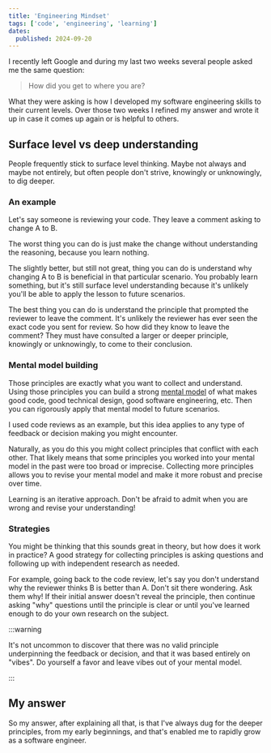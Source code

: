 ```yaml
---
title: 'Engineering Mindset'
tags: ['code', 'engineering', 'learning']
dates:
  published: 2024-09-20
---
```


I recently left Google and during my last two weeks several people asked me the
same question:

> How did you get to where you are?

What they were asking is how I developed my software engineering skills to their
current levels. Over those two weeks I refined my answer and wrote it up in case
it comes up again or is helpful to others.

## Surface level vs deep understanding

People frequently stick to surface level thinking. Maybe not always and maybe
not entirely, but often people don't strive, knowingly or unknowingly, to dig
deeper.

### An example

Let's say someone is reviewing your code. They leave a comment asking to change
A to B.

The worst thing you can do is just make the change without understanding the
reasoning, because you learn nothing.

The slightly better, but still not great, thing you can do is understand why
changing A to B is beneficial in that particular scenario. You probably learn
something, but it's still surface level understanding because it's unlikely
you'll be able to apply the lesson to future scenarios.

The best thing you can do is understand the principle that prompted the reviewer
to leave the comment. It's unlikely the reviewer has ever seen the exact code
you sent for review. So how did they know to leave the comment? They must have
consulted a larger or deeper principle, knowingly or unknowingly, to come to
their conclusion.

### Mental model building

Those principles are exactly what you want to collect and understand. Using
those principles you can build a strong
[mental model](https://en.wikipedia.org/wiki/Mental_model) of what makes good
code, good technical design, good software engineering, etc. Then you can
rigorously apply that mental model to future scenarios.

I used code reviews as an example, but this idea applies to any type of feedback
or decision making you might encounter.

Naturally, as you do this you might collect principles that conflict with each
other. That likely means that some principles you worked into your mental model
in the past were too broad or imprecise. Collecting more principles allows you
to revise your mental model and make it more robust and precise over time.

Learning is an iterative approach. Don't be afraid to admit when you are wrong
and revise your understanding!

### Strategies

You might be thinking that this sounds great in theory, but how does it work in
practice? A good strategy for collecting principles is asking questions and
following up with independent research as needed.

For example, going back to the code review, let's say you don't understand why
the reviewer thinks B is better than A. Don't sit there wondering. Ask them why!
If their initial answer doesn't reveal the principle, then continue asking "why"
questions until the principle is clear or until you've learned enough to do your
own research on the subject.

:::warning

It's not uncommon to discover that there was no valid principle underpinning the
feedback or decision, and that it was based entirely on "vibes". Do yourself a
favor and leave vibes out of your mental model.

:::

## My answer

So my answer, after explaining all that, is that I've always dug for the deeper
principles, from my early beginnings, and that's enabled me to rapidly grow as a
software engineer.
